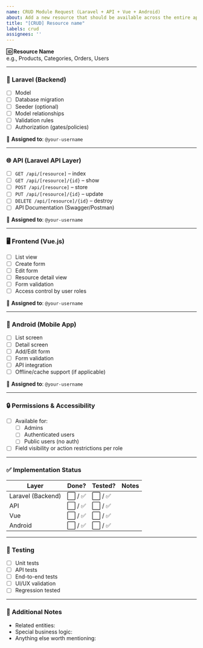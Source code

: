 ```yaml
---
name: CRUD Module Request (Laravel + API + Vue + Android)
about: Add a new resource that should be available across the entire application stack
title: "[CRUD] Resource name"
labels: crud
assignees: ''
---
```


**🆔 Resource Name**  
e.g., Products, Categories, Orders, Users

---

### 🔧 Laravel (Backend)
- [ ] Model
- [ ] Database migration
- [ ] Seeder (optional)
- [ ] Model relationships
- [ ] Validation rules
- [ ] Authorization (gates/policies)

👤 **Assigned to**: `@your-username`

---

### 🌐 API (Laravel API Layer)
- [ ] `GET /api/[resource]` – index
- [ ] `GET /api/[resource]/{id}` – show
- [ ] `POST /api/[resource]` – store
- [ ] `PUT /api/[resource]/{id}` – update
- [ ] `DELETE /api/[resource]/{id}` – destroy
- [ ] API Documentation (Swagger/Postman)

👤 **Assigned to**: `@your-username`

---

### 🖥️ Frontend (Vue.js)
- [ ] List view
- [ ] Create form
- [ ] Edit form
- [ ] Resource detail view
- [ ] Form validation
- [ ] Access control by user roles

👤 **Assigned to**: `@your-username`

---

### 📱 Android (Mobile App)
- [ ] List screen
- [ ] Detail screen
- [ ] Add/Edit form
- [ ] Form validation
- [ ] API integration
- [ ] Offline/cache support (if applicable)

👤 **Assigned to**: `@your-username`

---

### 🔒 Permissions & Accessibility
- [ ] Available for:
  - [ ] Admins
  - [ ] Authenticated users
  - [ ] Public users (no auth)
- [ ] Field visibility or action restrictions per role

---

### ✅ Implementation Status

| Layer | Done? | Tested? | Notes |
|-------|-------|---------|-------|
| Laravel (Backend) | ⬜ / ✅ | ⬜ / ✅ |  |
| API | ⬜ / ✅ | ⬜ / ✅ |  |
| Vue | ⬜ / ✅ | ⬜ / ✅ |  |
| Android | ⬜ / ✅ | ⬜ / ✅ |  |

---

### 🧪 Testing
- [ ] Unit tests
- [ ] API tests
- [ ] End-to-end tests
- [ ] UI/UX validation
- [ ] Regression tested

---

### 📌 Additional Notes
- Related entities:
- Special business logic:
- Anything else worth mentioning:
